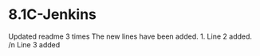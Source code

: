 # 8.1C-Jenkins
Updated readme 3 times
The new lines have been added. 1.
Line 2 added. /n
Line 3 added
